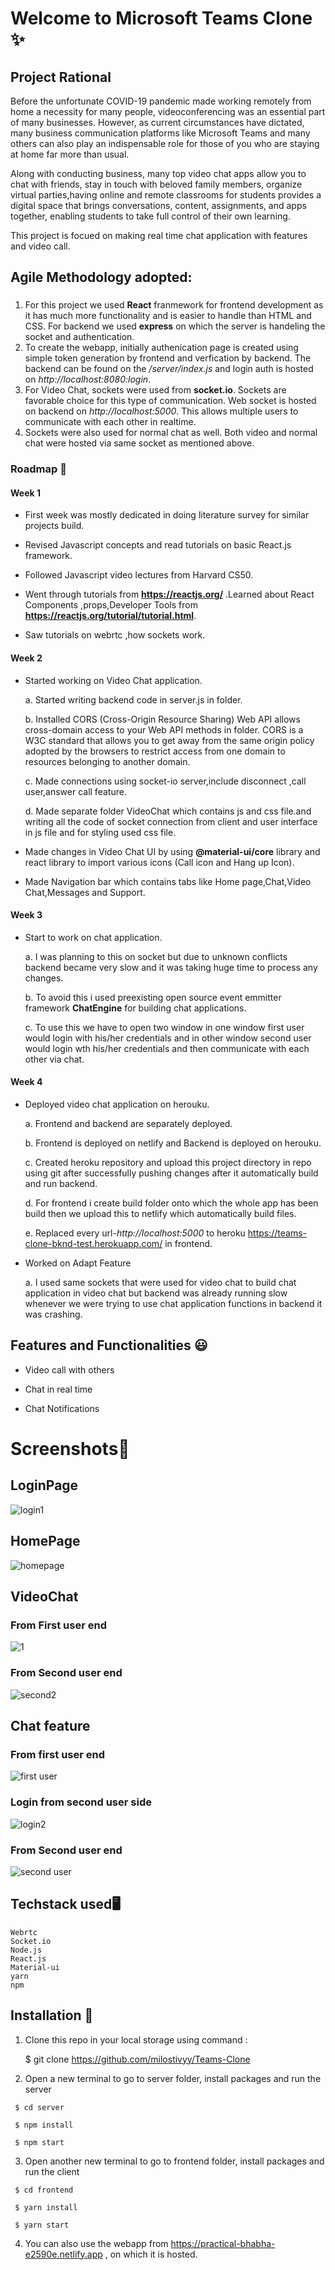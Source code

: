 # Welcome to Microsoft Teams Clone :sparkles:
## Project Rational
Before the unfortunate COVID-19 pandemic made working remotely from home a necessity for many people, videoconferencing was an essential part of many businesses. However, as 
current circumstances have dictated, many business communication platforms like Microsoft Teams and many others can also play an indispensable role for those of you who are 
staying at home far more than usual.

Along with conducting business, many top video chat apps allow you to chat with friends, stay in touch with beloved family members, organize virtual parties,having online and remote classrooms for students provides a digital space that brings conversations, content, assignments, and apps together, enabling students to take full control of their own learning.

This project is focued on making real time chat application with features and video call.

## Agile Methodology adopted:
### 
1. For this project we used **React** franmework for frontend development as it has much more functionality and is easier to handle than HTML and CSS. For backend we used **express** on which the server is handeling the socket and authentication. 
2. To create the webapp, initially authenication page is created using simple token generation by frontend and verfication by backend. The backend can be found on the */server/index.js* and login auth is hosted on *http://localhost:8080:login*.
3. For Video Chat, sockets were used from **socket.io**. Sockets are favorable choice for this type of communication. Web socket is hosted on backend on *http://localhost:5000*. This allows multiple users to communicate with each other in realtime.
4. Sockets were also used for normal chat as well. Both video and normal chat were hosted via same socket as mentioned above.

###  Roadmap :calendar:
#### Week 1
 
  * First week was mostly dedicated in doing literature survey for similar projects build.
  
  * Revised Javascript concepts and read tutorials on basic React.js framework. 
  
  * Followed  Javascript video lectures from Harvard CS50.

  * Went through  tutorials from **https://reactjs.org/** .Learned about React Components ,props,Developer Tools from **https://reactjs.org/tutorial/tutorial.html**.
   
  * Saw tutorials on webrtc ,how sockets work.
  
  
#### Week 2
 
  * Started working on Video Chat application.
  
    a. Started writing backend code in server.js in folder.
  
    b. Installed CORS (Cross-Origin Resource Sharing) Web API allows cross-domain access to your Web API methods  in folder. CORS is a W3C standard that allows you to get away
     from the same origin policy adopted by the browsers to restrict access from one domain to resources belonging to another domain. 
    
    c. Made connections using socket-io server,include disconnect ,call  user,answer call feature.
  
    d. Made separate folder VideoChat which contains js and css file.and writing all the code of socket connection from client and user interface in js file and for styling used
    css file.
     
  * Made changes in Video Chat UI by using **@material-ui/core** library and react library to import various icons (Call icon and Hang up Icon).
  
  * Made Navigation bar which contains tabs like Home page,Chat,Video Chat,Messages and Support.
  
  
####  Week 3
  
  * Start to work on chat application.
  
    a. I was planning to this on socket but due to unknown conflicts backend became very slow and it was taking huge time to process any changes.
    
    b. To avoid this i used preexisting open source event emmitter framework **ChatEngine** for building chat applications.
    
    c. To use this we have to open two window in one window first user would login with his/her credentials and in other window second user would login wth his/her credentials 
      and then communicate with each other via chat.
  
#### Week 4
  
  * Deployed video chat application on herouku.
  
    a. Frontend and backend are separately deployed.
    
    b. Frontend is deployed on netlify and Backend is deployed on herouku.
    
    c. Created heroku repository and upload this project directory in repo using git after successfully pushing changes after it automatically build and run backend.
    
    d. For frontend i create build folder onto which the whole app has been build then we upload this to netlify which automatically build files.
    
    e. Replaced every url-*http://localhost:5000* to heroku https://teams-clone-bknd-test.herokuapp.com/ in frontend.
    
  * Worked on Adapt Feature
  
    a. I used same sockets that were used for video chat to build  chat application in video chat  but backend was already running slow whenever we were trying to use  chat
    application functions in backend it was crashing.
   
  
  
  


## Features and Functionalities :smiley:
  
  * Video call with others
  
  * Chat in real time
  
  * Chat Notifications
  
  # Screenshots📸
   ## LoginPage
   ![login1](https://user-images.githubusercontent.com/78307937/125407611-ac1d3080-e3d7-11eb-9ddc-80bda26e5966.png)

   ## HomePage
   ![homepage](https://user-images.githubusercontent.com/78307937/125186938-b2ca6d00-e24a-11eb-8f9d-d92be8847af0.png)


   ## VideoChat
   ### From First user end
   ![1](https://user-images.githubusercontent.com/78307937/125462529-34fd721a-0615-4104-a94d-9066272829d8.png)

   
   
   ### From Second user end
   ![second2](https://user-images.githubusercontent.com/78307937/125462562-2acd65c9-9ec0-4f70-9399-9457ff8e177b.png)



   
   
   ## Chat feature
   ### From first user end
   ![first user](https://user-images.githubusercontent.com/78307937/125396214-e1bb1d00-e3c9-11eb-8668-a5bb39ef112f.png)
   
   ### Login from second user side
   ![login2](https://user-images.githubusercontent.com/78307937/125407704-c1925a80-e3d7-11eb-8ec6-fc663db5fcf6.png)

   
   ### From Second user end
   ![second user](https://user-images.githubusercontent.com/78307937/125396267-f13a6600-e3c9-11eb-829b-02e2d260abb9.png)


  ## Techstack used🖥
    Webrtc
    Socket.io
    Node.js
    React.js
    Material-ui
    yarn
    npm
    
  ## Installation 🔧
  
   1. Clone this repo in your local storage using command :
    
       $ git clone https://github.com/milostivyy/Teams-Clone 
       
   2. Open a new terminal to go to server folder, install packages and run the server 
   
     $ cd server
       
     $ npm install
       
     $ npm start
       
   3. Open another new terminal to go to frontend folder, install packages and run the client
   
     $ cd frontend
       
     $ yarn install
       
     $ yarn start
       
       
   4. You can also use the webapp from https://practical-bhabha-e2590e.netlify.app , on which it is hosted. 
     
  
   
   
  
  
